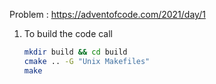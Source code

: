 Problem : https://adventofcode.com/2021/day/1

1. To build the code call

   ```bash
   mkdir build && cd build
   cmake .. -G "Unix Makefiles" 
   make
   ```

